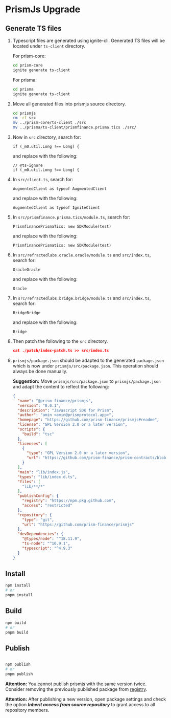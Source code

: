 # PrismJs Upgrade

## Generate TS files

1. Typescript files are generated using ignite-cli. Generated TS files will be located under `ts-client` directory.

   For prism-core:

    ```bash
    cd prism-core
    ignite generate ts-client
    ```

   For prisma:

    ```bash
    cd prisma
    ignite generate ts-client
    ```

2. Move all generated files into prismjs source directory.

    ```bash
    cd prismjs
    rm -rf src
    mv ../prism-core/ts-client ./src
    mv ../prisma/ts-client/prismfinance.prisma.tics ./src/
    ```

3. Now in `src` directory, search for:

    ```tsx
    if (_m0.util.Long !== Long) {
    ```

   and replace with the following:

    ```tsx
    // @ts-ignore
    if (_m0.util.Long !== Long) {
    ```

4. In `src/client.ts`, search for:

    ```tsx
    AugmentedClient as typeof AugmentedClient
    ```

   and replace with the following:

    ```tsx
    AugmentedClient as typeof IgniteClient
    ```

5. In `src/prismfinance.prisma.tics/module.ts`, search for:

    ```tsx
    PrismfinancePrismaTics: new SDKModule(test)
    ```

   and replace with the following:

    ```tsx
    PrismfinancePrismatics: new SDKModule(test)
    ```

6. In `src/refractedlabs.oracle.oracle/module.ts` and `src/index.ts`, search for:

    ```tsx
    OracleOracle
    ```

   and replace with the following:

    ```tsx
    Oracle
    ```

7. In `src/refractedlabs.bridge.bridge/module.ts` and `src/index.ts`, search for:

    ```tsx
    BridgeBridge
    ```

   and replace with the following:

    ```tsx
    Bridge
    ```

8. Then patch the following to the `src` directory.

    ```json
    cat ./patch/index-patch.ts >> src/index.ts
    ```

9. `prismjs/package.json` should be adapted to the generated `package.json` which is now under `prismjs/src/package.json`. This operation should always be done manually.

   **Suggestion:**
   Move `prismjs/src/package.json` to `prismjs/package.json` and adapt the content to reflect the following:

    ```json
    {
      "name": "@prism-finance/prismjs",
      "version": "0.0.1",
      "description": "Javascript SDK for Prism",
      "author": "amin <amin@prismprotocol.app>",
      "homepage": "https://github.com/prism-finance/prismjs#readme",
      "license": "GPL Version 2.0 or a later version",
      "scripts": {
        "build": "tsc"
      },
      "licenses": [
        {
          "type": "GPL Version 2.0 or a later version",
          "url": "https://github.com/prism-finance/prism-contracts/blob/main/LICENSE.md"
        }
      ],
      "main": "lib/index.js",
      "types": "lib/index.d.ts",
      "files": [
        "lib/**/*"
      ],
      "publishConfig": {
        "registry": "https://npm.pkg.github.com",
        "access": "restricted"
      },
      "repository": {
        "type": "git",
        "url": "https://github.com/prism-finance/prismjs"
      },
      "devDependencies": {
        "@types/node": "^18.11.9",
        "ts-node": "^10.9.1",
        "typescript": "^4.9.3"
      }
    }
    ```


## Install

```bash
npm install
# or
pnpm install
```

## Build

```bash
npm build
# or
pnpm build
```

## Publish

```bash

npm publish
# or
pnpm publish
```

**Attention:**
You cannot publish prismjs with the same version twice. Consider removing the previously published package from [registry](https://github.com/prism-finance/prismjs/pkgs/npm/prismjs/versions).

**Attention:**
After publishing a new version, open package settings and check the option ***Inherit access from source repository*** to grant access to all repository members.